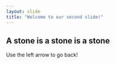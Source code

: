 ```yaml
---
layout: slide
title: "Welcome to our second slide!"
---
```

A stone is a stone is a stone
---
Use the left arrow to go back!

